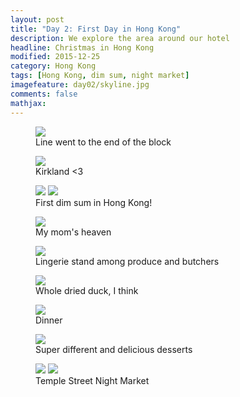 ```yaml
---
layout: post
title: "Day 2: First Day in Hong Kong"					
description: We explore the area around our hotel
headline: Christmas in Hong Kong	
modified: 2015-12-25	
category: Hong Kong
tags: [Hong Kong, dim sum, night market]
imagefeature: day02/skyline.jpg
comments: false
mathjax:
---
```



<figure>
    <a href="{{ site.url }}/images/day02/australia-line.jpg"><img src="{{ site.url }}/images/day02/australia-line.jpg"></a>
    <figcaption>Line went to the end of the block</figcaption>
</figure>

<figure>
    <a href="{{ site.url }}/images/day02/costco.jpg"><img src="{{ site.url }}/images/day02/costco.jpg"></a>
    <figcaption>Kirkland <3</figcaption>
</figure>

<figure class="half">
    <a href="{{ site.url }}/images/day02/dimsum1.jpg"><img src="{{ site.url }}/images/day02/dimsum1.jpg"></a>
    <a href="{{ site.url }}/images/day02/dimsum2.jpg"><img src="{{ site.url }}/images/day02/dimsum2.jpg"></a>
    <figcaption>First dim sum in Hong Kong!</figcaption>
</figure>

<figure>
    <a href="{{ site.url }}/images/day02/produce-market.jpg"><img src="{{ site.url }}/images/day02/produce-market.jpg"></a>
    <figcaption>My mom's heaven</figcaption>
</figure>

<figure>
    <a href="{{ site.url }}/images/day02/bras-at-market.jpg"><img src="{{ site.url }}/images/day02/bras-at-market.jpg"></a>
    <figcaption>Lingerie stand among produce and butchers</figcaption>
</figure>

<figure>
    <a href="{{ site.url }}/images/day02/dried-duck.jpg"><img src="{{ site.url }}/images/day02/dried-duck.jpg"></a>
    <figcaption>Whole dried duck, I think</figcaption>
</figure>

<figure>
    <a href="{{ site.url }}/images/day02/hing-fat.jpg"><img src="{{ site.url }}/images/day02/hing-fat.jpg"></a>
    <figcaption>Dinner</figcaption>
</figure>

<figure>
    <a href="{{ site.url }}/images/day02/australia-noline.jpg"><img src="{{ site.url }}/images/day02/australia-noline.jpg"></a>
    <figcaption>Super different and delicious desserts</figcaption>
</figure>

<figure class="half">
    <a href="{{ site.url }}/images/day02/temple-st1.jpg"><img src="{{ site.url }}/images/day02/temple-st1.jpg"></a>
    <a href="{{ site.url }}/images/day02/temple-st2.jpg"><img src="{{ site.url }}/images/day02/temple-st2.jpg"></a>
    <figcaption>Temple Street Night Market</figcaption>
</figure>




